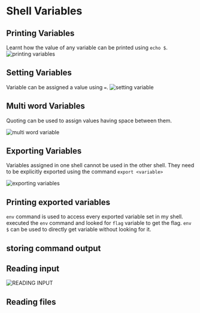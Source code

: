 # Shell Variables
## Printing Variables
Learnt how the value of any variable can be printed using ``echo $``.
![printing variables](https://github.com/user-attachments/assets/6b50e9bf-d910-4ce2-bb85-39e4e9e00079)



## Setting Variables
Variable can be assigned a value using ``=``.
![setting variable](https://github.com/user-attachments/assets/f07d633a-77ed-494f-a576-fcb1ea6dc2ec)



## Multi word Variables
Quoting can be used to assign values having space between them.

![multi word variable](https://github.com/user-attachments/assets/6d5996d1-4220-4bb2-956f-a158c56da351)

## Exporting Variables
Variables assigned in one shell cannot be used in the other shell. They need  to be explicitly exported using the command ``export <variable>``

![exporting variables](https://github.com/user-attachments/assets/27ec6a1a-83b7-4a71-b789-69132821e08a)

## Printing exported variables

`env` command is used to access every exported variable set in my shell. 
executed the `env` command and looked for `flag` variable to get the flag. 
`env $` can be used to directly get variable without looking for it. 




## storing command output


## Reading input
![READING INPUT](https://github.com/user-attachments/assets/17d5029d-0473-4e94-b422-62668a2f6281)

## Reading files

